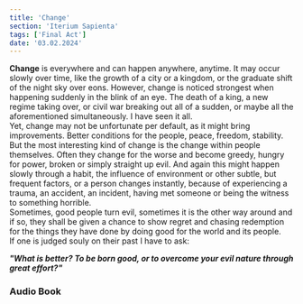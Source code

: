 ```yaml
---
title: 'Change'
section: 'Iterium Sapienta'
tags: ['Final Act']
date: '03.02.2024'
---
```


<script lang="ts">
    import Audio from "$lib/components/general/Audio.svelte";
</script>

**Change** is everywhere and can happen anywhere, anytime. It may occur slowly over time, like the
growth of a city or a kingdom, or the graduate shift of the night sky over eons. However, change is
noticed strongest when happening suddenly in the blink of an eye. The death of a king, a new regime
taking over, or civil war breaking out all of a sudden, or maybe all the aforementioned
simultaneously. I have seen it all.  
Yet, change may not be unfortunate per default, as it might bring improvements. Better conditions
for the people, peace, freedom, stability. But the most interesting kind of change is the change
within people themselves. Often they change for the worse and become greedy, hungry for power,
broken or simply straight up evil. And again this might happen slowly through a habit, the influence
of environment or other subtle, but frequent factors, or a person changes instantly, because of
experiencing a trauma, an accident, an incident, having met someone or being the witness to
something horrible.  
Sometimes, good people turn evil, sometimes it is the other way around and if so, they shall be
given a chance to show regret and chasing redemption for the things they have done by doing good for the
world and its people.  
If one is judged souly on their past I have to ask:

_**"What is better? To be born good, or to overcome your evil nature through great effort?"**_

### Audio Book

<Audio src="/audio/iteriumSapienta/Change" />

_(AI Generated)_

### Manuscript

<div class="flex justify-center">
    <img src="\images\IteriumSapienta\Change.svg" alt="manuscript" class="rounded-xl" style="background: white" />
</div>
